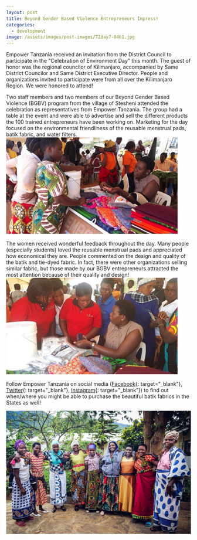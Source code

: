 ```yaml
---
layout: post
title: Beyond Gender Based Violence Entrepreneurs Impress!
categories:
  - development
image: /assets/images/post-images/TZday7-0461.jpg
---
```


Empower Tanzania received an invitation from the District Council to participate in the "Celebration of Environment Day" this month. The guest of honor was the regional councilor of Kilimanjaro, accompanied by Same District Councilor and Same District Executive Director. People and organizations invited to participate were from all over the Kilimanjaro Region. We were honored to attend!

Two staff members and two members of our Beyond Gender Based Violence (BGBV) program from the village of Stesheni attended the celebration as representatives from Empower Tanzania. The group had a table at the event and were able to advertise and sell the different products the 100 trained entrepreneurs have been working on. Marketing for the day focused on the environmental friendliness of the reusable menstrual pads, batik fabric, and water filters.![](/uploads/catherine1.jpg)

The women received wonderful feedback throughout the day. Many people (especially students) loved the reusable menstrual pads and appreciated how economical they are. People commented on the design and quality of the batik and tie-dyed fabric. In fact, there were other organizations selling similar fabric, but those made by our BGBV entrepreneurs attracted the most attention because of their quality and design!![](/uploads/catherine2.jpg)

Follow Empower Tanzania on social media ([Facebook](https://www.facebook.com/EmpowerTZ/){: target="_blank"}, [Twitter](https://twitter.com/empowertanzania/){: target="_blank"}, [Instagram](https://www.instagram.com/empower_tanzania/){: target="_blank"}) to find out when/where you might be able to purchase the beautiful batik fabrics in the States as well!

![](/uploads/2018/01/29/beyond-gender-based-violence-entrepreneurs-impress/newinternationalwomensday1200.jpg)